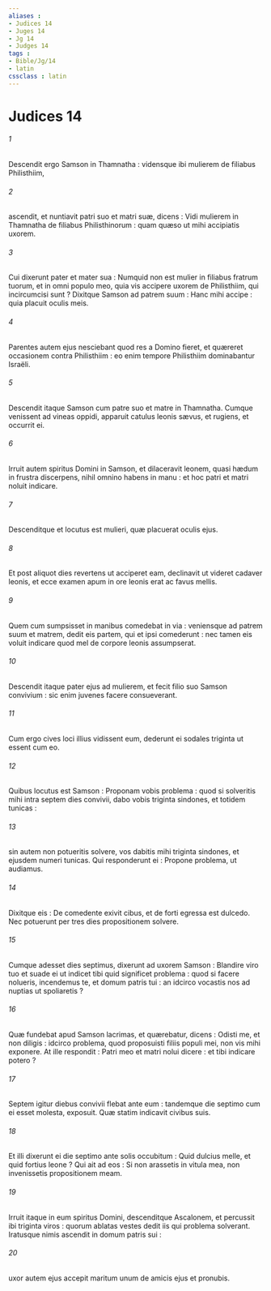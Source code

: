 ```yaml
---
aliases : 
- Judices 14
- Juges 14
- Jg 14
- Judges 14
tags : 
- Bible/Jg/14
- latin
cssclass : latin
---
```


# Judices 14

###### 1
Descendit ergo Samson in Thamnatha : vidensque ibi mulierem de filiabus Philisthiim,
###### 2
ascendit, et nuntiavit patri suo et matri suæ, dicens : Vidi mulierem in Thamnatha de filiabus Philisthinorum : quam quæso ut mihi accipiatis uxorem.
###### 3
Cui dixerunt pater et mater sua : Numquid non est mulier in filiabus fratrum tuorum, et in omni populo meo, quia vis accipere uxorem de Philisthiim, qui incircumcisi sunt ? Dixitque Samson ad patrem suum : Hanc mihi accipe : quia placuit oculis meis.
###### 4
Parentes autem ejus nesciebant quod res a Domino fieret, et quæreret occasionem contra Philisthiim : eo enim tempore Philisthiim dominabantur Israëli.
###### 5
Descendit itaque Samson cum patre suo et matre in Thamnatha. Cumque venissent ad vineas oppidi, apparuit catulus leonis sævus, et rugiens, et occurrit ei.
###### 6
Irruit autem spiritus Domini in Samson, et dilaceravit leonem, quasi hædum in frustra discerpens, nihil omnino habens in manu : et hoc patri et matri noluit indicare.
###### 7
Descenditque et locutus est mulieri, quæ placuerat oculis ejus.
###### 8
Et post aliquot dies revertens ut acciperet eam, declinavit ut videret cadaver leonis, et ecce examen apum in ore leonis erat ac favus mellis.
###### 9
Quem cum sumpsisset in manibus comedebat in via : veniensque ad patrem suum et matrem, dedit eis partem, qui et ipsi comederunt : nec tamen eis voluit indicare quod mel de corpore leonis assumpserat.
###### 10
Descendit itaque pater ejus ad mulierem, et fecit filio suo Samson convivium : sic enim juvenes facere consueverant.
###### 11
Cum ergo cives loci illius vidissent eum, dederunt ei sodales triginta ut essent cum eo.
###### 12
Quibus locutus est Samson : Proponam vobis problema : quod si solveritis mihi intra septem dies convivii, dabo vobis triginta sindones, et totidem tunicas :
###### 13
sin autem non potueritis solvere, vos dabitis mihi triginta sindones, et ejusdem numeri tunicas. Qui responderunt ei : Propone problema, ut audiamus.
###### 14
Dixitque eis : De comedente exivit cibus, et de forti egressa est dulcedo. Nec potuerunt per tres dies propositionem solvere.
###### 15
Cumque adesset dies septimus, dixerunt ad uxorem Samson : Blandire viro tuo et suade ei ut indicet tibi quid significet problema : quod si facere nolueris, incendemus te, et domum patris tui : an idcirco vocastis nos ad nuptias ut spoliaretis ?
###### 16
Quæ fundebat apud Samson lacrimas, et quærebatur, dicens : Odisti me, et non diligis : idcirco problema, quod proposuisti filiis populi mei, non vis mihi exponere. At ille respondit : Patri meo et matri nolui dicere : et tibi indicare potero ?
###### 17
Septem igitur diebus convivii flebat ante eum : tandemque die septimo cum ei esset molesta, exposuit. Quæ statim indicavit civibus suis.
###### 18
Et illi dixerunt ei die septimo ante solis occubitum : Quid dulcius melle, et quid fortius leone ? Qui ait ad eos : Si non arassetis in vitula mea, non invenissetis propositionem meam.
###### 19
Irruit itaque in eum spiritus Domini, descenditque Ascalonem, et percussit ibi triginta viros : quorum ablatas vestes dedit iis qui problema solverant. Iratusque nimis ascendit in domum patris sui :
###### 20
uxor autem ejus accepit maritum unum de amicis ejus et pronubis.
